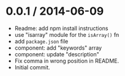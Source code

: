 
0.0.1 / 2014-06-09
==================

  * Readme: add npm install instructions
  * use "isarray" module for the `isArray()` fn
  * add `package.json` file
  * component: add "keywords" array
  * component: update "description"
  * Fix comma in wrong position in README.
  * Initial commit.
